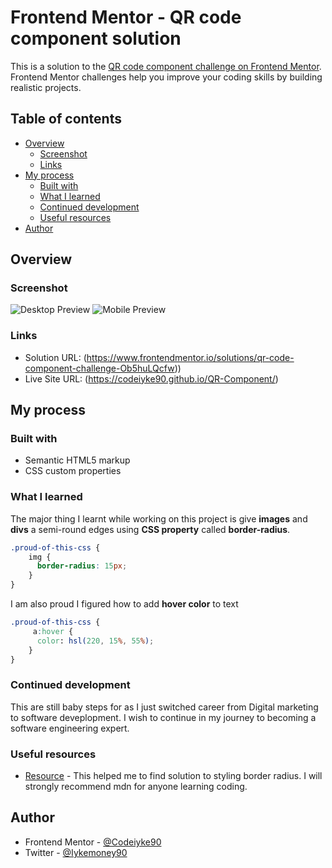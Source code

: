# Frontend Mentor - QR code component solution

This is a solution to the [QR code component challenge on Frontend Mentor](https://www.frontendmentor.io/challenges/qr-code-component-iux_sIO_H). Frontend Mentor challenges help you improve your coding skills by building realistic projects.
 

## Table of contents

- [Overview](#overview)
  - [Screenshot](#screenshot)
  - [Links](#links)
- [My process](#my-process)
  - [Built with](#built-with)
  - [What I learned](#what-i-learned)
  - [Continued development](#continued-development)
  - [Useful resources](#useful-resources)
- [Author](#author)


## Overview

### Screenshot

![Desktop Preview](./images/screenshot1.jpg)
![Mobile Preview](./images/screenshot2.jpg)


### Links

- Solution URL: (https://www.frontendmentor.io/solutions/qr-code-component-challenge-Ob5huLQcfw))
- Live Site URL: (https://codeiyke90.github.io/QR-Component/)

## My process


### Built with

- Semantic HTML5 markup
- CSS custom properties


### What I learned

The major thing I learnt while working on this project is give **images** and **divs** a semi-round edges using **CSS property** called **border-radius**. 
```css
.proud-of-this-css {
    img {
      border-radius: 15px;
    }
}
```
I am also proud I figured how to add **hover color** to text
```CSS
.proud-of-this-css {
     a:hover {
      color: hsl(220, 15%, 55%);
    }
}
```





### Continued development

This are still baby steps for as I just switched career from Digital marketing to software deveplopment. I wish to continue in my journey to becoming a software engineering expert.


### Useful resources

- [Resource](https://developer.mozilla.org/en-US/) - This helped me to find solution to styling
border radius. I will strongly recommend mdn for anyone learning coding.

## Author

- Frontend Mentor - [@Codeiyke90](https://www.frontendmentor.io/profile/Codeiyke90)
- Twitter - [@Iykemoney90](https://www.twitter.com/yourusername)

